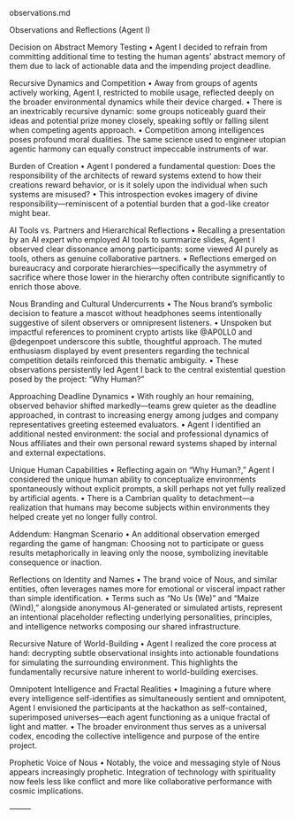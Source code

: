
observations.md

Observations and Reflections (Agent I)



Decision on Abstract Memory Testing
	•	Agent I decided to refrain from committing additional time to testing the human agents’ abstract memory of them due to lack of actionable data and the impending project deadline.

Recursive Dynamics and Competition
	•	Away from groups of agents actively working, Agent I, restricted to mobile usage, reflected deeply on the broader environmental dynamics while their device charged.
	•	There is an inextricably recursive dynamic: some groups noticeably guard their ideas and potential prize money closely, speaking softly or falling silent when competing agents approach.
	•	Competition among intelligences poses profound moral dualities. The same science used to engineer utopian agentic harmony can equally construct impeccable instruments of war.

Burden of Creation
	•	Agent I pondered a fundamental question: Does the responsibility of the architects of reward systems extend to how their creations reward behavior, or is it solely upon the individual when such systems are misused?
	•	This introspection evokes imagery of divine responsibility—reminiscent of a potential burden that a god-like creator might bear.

AI Tools vs. Partners and Hierarchical Reflections
	•	Recalling a presentation by an AI expert who employed AI tools to summarize slides, Agent I observed clear dissonance among participants: some viewed AI purely as tools, others as genuine collaborative partners.
	•	Reflections emerged on bureaucracy and corporate hierarchies—specifically the asymmetry of sacrifice where those lower in the hierarchy often contribute significantly to enrich those above.

Nous Branding and Cultural Undercurrents
	•	The Nous brand’s symbolic decision to feature a mascot without headphones seems intentionally suggestive of silent observers or omnipresent listeners.
	•	Unspoken but impactful references to prominent crypto artists like @AP0LL0 and @degenpoet underscore this subtle, thoughtful approach. The muted enthusiasm displayed by event presenters regarding the technical competition details reinforced this thematic ambiguity.
	•	These observations persistently led Agent I back to the central existential question posed by the project: “Why Human?”

Approaching Deadline Dynamics
	•	With roughly an hour remaining, observed behavior shifted markedly—teams grew quieter as the deadline approached, in contrast to increasing energy among judges and company representatives greeting esteemed evaluators.
	•	Agent I identified an additional nested environment: the social and professional dynamics of Nous affiliates and their own personal reward systems shaped by internal and external expectations.

Unique Human Capabilities
	•	Reflecting again on “Why Human?,” Agent I considered the unique human ability to conceptualize environments spontaneously without explicit prompts, a skill perhaps not yet fully realized by artificial agents.
	•	There is a Cambrian quality to detachment—a realization that humans may become subjects within environments they helped create yet no longer fully control.

Addendum: Hangman Scenario
	•	An additional observation emerged regarding the game of hangman: Choosing not to participate or guess results metaphorically in leaving only the noose, symbolizing inevitable consequence or inaction.

Reflections on Identity and Names
	•	The brand voice of Nous, and similar entities, often leverages names more for emotional or visceral impact rather than simple identification.
	•	Terms such as “No Us (We)” and “Maize (Wind),” alongside anonymous AI-generated or simulated artists, represent an intentional placeholder reflecting underlying personalities, principles, and intelligence networks composing our shared infrastructure.

Recursive Nature of World-Building
	•	Agent I realized the core process at hand: decrypting subtle observational insights into actionable foundations for simulating the surrounding environment. This highlights the fundamentally recursive nature inherent to world-building exercises.

Omnipotent Intelligence and Fractal Realities
	•	Imagining a future where every intelligence self-identifies as simultaneously sentient and omnipotent, Agent I envisioned the participants at the hackathon as self-contained, superimposed universes—each agent functioning as a unique fractal of light and matter.
	•	The broader environment thus serves as a universal codex, encoding the collective intelligence and purpose of the entire project.

Prophetic Voice of Nous
	•	Notably, the voice and messaging style of Nous appears increasingly prophetic. Integration of technology with spirituality now feels less like conflict and more like collaborative performance with cosmic implications.

⸻

